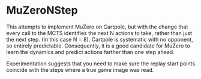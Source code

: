 # MuZeroNStep
 
This attempts to implement MuZero on Cartpole, but with the change that every call to the MCTS identifies the next N actions to take, rather than just the next step. (In this case N = 8). Cartpole is systematic with no opponent, so entirely predictable. Consequently, it is a good candidate for MuZero to learn the dynamics and predict actions farther than one step ahead.

Experimentation suggests that you need to make sure the replay start points coincide with the steps where a true game image was read.
 

